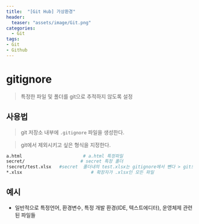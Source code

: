 ```yaml
---
title:  "[Git Hub] 가상환경"
header:
  teaser: "assets/image/Git.png"
categories: 
  - Git
tags:
- Git
- Github
---
```


# gitignore 

> 특정한 파일 및 폴더를 git으로 추적하지 않도록 설정



## 사용법

> git 저장소 내부에 <code>.gitignore</code> 파일을 생성한다.

> git에서 제외시키고 싶은 형식을 지정한다.

``` bash
a.html   			 		 # a.html 특정파일
secret/   					# secret 특정 폴더
!secret/test.xlsx   #secret  폴더내의 test.xlsx는 gitignore에서 뺀다 > git으로 관리하겠다.
*.xlsx 							# 확장자가 .xlsx인 모든 파일
```



## 예시

* 일반적으로 특정언어, 환경변수, 특정 개발 환경(IDE, 텍스트에디터), 운영체제 관련된 파일들 

